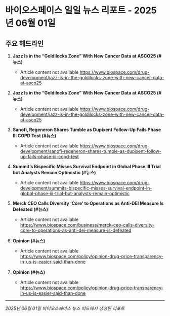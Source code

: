 # 바이오스페이스 일일 뉴스 리포트 - 2025년 06월 01일


## 주요 헤드라인

1. **Jazz Is in the “Goldilocks Zone” With New Cancer Data at ASCO25 (#뉴스)**
   - Article content not available
   <https://www.biospace.com/drug-development/jazz-is-in-the-goldilocks-zone-with-new-cancer-data-at-asco25>

2. **Jazz Is in the “Goldilocks Zone” With New Cancer Data at ASCO25 (#뉴스)**
   - Article content not available
   <https://www.biospace.com/drug-development/jazz-is-in-the-goldilocks-zone-with-new-cancer-data-at-asco25>

3. **Sanofi, Regeneron Shares Tumble as Dupixent Follow-Up Fails Phase III COPD Test (#뉴스)**
   - Article content not available
   <https://www.biospace.com/drug-development/sanofi-regeneron-shares-tumble-as-dupixent-follow-up-fails-phase-iii-copd-test>

4. **Summit’s Bispecific Misses Survival Endpoint in Global Phase III Trial but Analysts Remain Optimistic (#뉴스)**
   - Article content not available
   <https://www.biospace.com/drug-development/summits-bispecific-misses-survival-endpoint-in-global-phase-iii-trial-but-analysts-remain-optimistic>

5. **Merck CEO Calls Diversity ‘Core’ to Operations as Anti-DEI Measure Is Defeated (#뉴스)**
   - Article content not available
   <https://www.biospace.com/business/merck-ceo-calls-diversity-core-to-operations-as-anti-dei-measure-is-defeated>

6. **Opinion (#뉴스)**
   - Article content not available
   <https://www.biospace.com/policy/opinion-drug-price-transparency-in-us-is-easier-said-than-done>

7. **Opinion (#뉴스)**
   - Article content not available
   <https://www.biospace.com/policy/opinion-drug-price-transparency-in-us-is-easier-said-than-done>


---
*2025년 06월 01일 바이오스페이스 뉴스 피드에서 생성된 리포트*